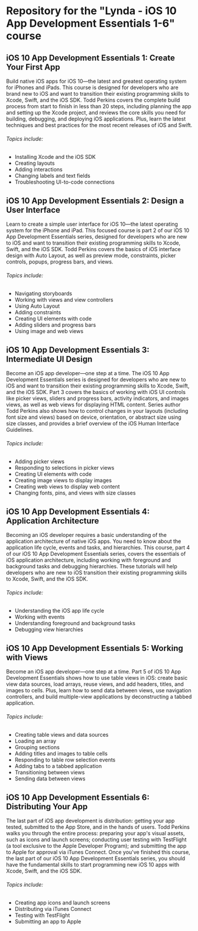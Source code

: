 # Repository for the "Lynda - iOS 10 App Development Essentials 1-6" course

##  iOS 10 App Development Essentials 1: Create Your First App

Build native iOS apps for iOS 10—the latest and greatest operating system for iPhones and iPads. This course is designed for developers who are brand new to iOS and want to transition their existing programming skills to Xcode, Swift, and the iOS SDK. Todd Perkins covers the complete build process from start to finish in less than 20 steps, including planning the app and setting up the Xcode project, and reviews the core skills you need for building, debugging, and deploying iOS applications. Plus, learn the latest techniques and best practices for the most recent releases of iOS and Swift.

######   Topics include:
* Installing Xcode and the iOS SDK
* Creating layouts
* Adding interactions
* Changing labels and text fields
* Troubleshooting UI-to-code connections

## iOS 10 App Development Essentials 2: Design a User Interface

Learn to create a simple user interface for iOS 10—the latest operating system for the iPhone and iPad. This focused course is part 2 of our iOS 10 App Development Essentials series, designed for developers who are new to iOS and want to transition their existing programming skills to Xcode, Swift, and the iOS SDK. Todd Perkins covers the basics of iOS interface design with Auto Layout, as well as preview mode, constraints, picker controls, popups, progress bars, and views.

######   Topics include:
* Navigating storyboards
* Working with views and view controllers
* Using Auto Layout
* Adding constraints
* Creating UI elements with code
* Adding sliders and progress bars
* Using image and web views

## iOS 10 App Development Essentials 3: Intermediate UI Design

Become an iOS app developer—one step at a time. The iOS 10 App Development Essentials series is designed for developers who are new to iOS and want to transition their existing programming skills to Xcode, Swift, and the iOS SDK. Part 3 covers the basics of working with iOS UI controls like picker views, sliders and progress bars, activity indicators, and images views, as well as web views for displaying HTML content. Series author Todd Perkins also shows how to control changes in your layouts (including font size and views) based on device, orientation, or abstract size using size classes, and provides a brief overview of the iOS Human Interface Guidelines.

######   Topics include:
* Adding picker views
* Responding to selections in picker views
* Creating UI elements with code
* Creating image views to display images
* Creating web views to display web content
* Changing fonts, pins, and views with size classes

## iOS 10 App Development Essentials 4: Application Architecture

Becoming an iOS developer requires a basic understanding of the application architecture of native iOS apps. You need to know about the application life cycle, events and tasks, and hierarchies. This course, part 4 of our iOS 10 App Development Essentials series, covers the essentials of iOS application architecture, including working with foreground and background tasks and debugging hierarchies. These tutorials will help developers who are new to iOS transition their existing programming skills to Xcode, Swift, and the iOS SDK.

######   Topics include:
* Understanding the iOS app life cycle
* Working with events
* Understanding foreground and background tasks
* Debugging view hierarchies

## iOS 10 App Development Essentials 5: Working with Views

Become an iOS app developer—one step at a time. Part 5 of iOS 10 App Development Essentials shows how to use table views in iOS: create basic view data sources, load arrays, reuse views, and add headers, titles, and images to cells. Plus, learn how to send data between views, use navigation controllers, and build multiple-view applications by deconstructing a tabbed application.

######   Topics include:
* Creating table views and data sources
* Loading an array
* Grouping sections
* Adding titles and images to table cells
* Responding to table row selection events
* Adding tabs to a tabbed application
* Transitioning between views
* Sending data between views

## iOS 10 App Development Essentials 6: Distributing Your App

The last part of iOS app development is distribution: getting your app tested, submitted to the App Store, and in the hands of users. Todd Perkins walks you through the entire process: preparing your app's visual assets, such as icons and launch screens; conducting user testing with TestFlight (a tool exclusive to the Apple Developer Program); and submitting the app to Apple for approval via iTunes Connect. Once you've finished this course, the last part of our iOS 10 App Development Essentials series, you should have the fundamental skills to start programming new iOS 10 apps with Xcode, Swift, and the iOS SDK.

######   Topics include:
* Creating app icons and launch screens
* Distributing via iTunes Connect
* Testing with TestFlight
* Submitting an app to Apple

